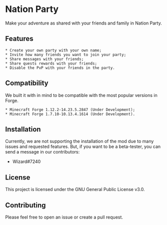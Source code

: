 # Nation Party
Make your adventure as shared with your friends and family in Nation Party.

## Features
    * Create your own party with your own name;
    * Invite how many friends you want to join your party;
    * Share messages with your friends;
    * Share quests rewards with your friends;
    * Disable the PvP with your friends in the party.

## Compatibility
We built it with in mind to be compatible with the most popular versions in Forge.

    * Minecraft Forge 1.12.2-14.23.5.2847 (Under Development);
    * Minecraft Forge 1.7.10-10.13.4.1614 (Under Development).

## Installation
Currently, we are not supporting the installation of the mod due to many issues and requested features.
But, if you want to be a beta-tester, you can send a message in our contributors:

* Wizard#7240

## License
This project is licensed under the GNU General Public License v3.0.

## Contributing
Please feel free to open an issue or create a pull request.